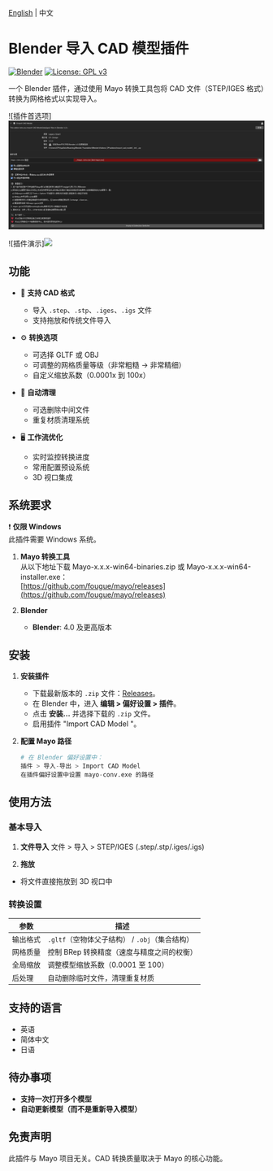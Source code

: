 [English](./README.md) | 中文
# Blender 导入 CAD 模型插件

[![Blender](https://img.shields.io/badge/Blender-4.0+-orange.svg)](https://www.blender.org)
[![License: GPL v3](https://img.shields.io/badge/License-GPLv3-blue.svg)](https://www.gnu.org/licenses/gpl-3.0)

一个 Blender 插件，通过使用 Mayo 转换工具包将 CAD 文件（STEP/IGES 格式）转换为网格格式以实现导入。

![插件首选项]<img src="doc/ch1.png"/> 

![插件演示]<img src="doc/Demo.gif"/> 

## 功能

- 🚀 **支持 CAD 格式**
  - 导入 `.step`、`.stp`、`.iges`、`.igs` 文件
  - 支持拖放和传统文件导入
  
- ⚙️ **转换选项**
  - 可选择 GLTF 或 OBJ
  - 可调整的网格质量等级（非常粗糙 → 非常精细）
  - 自定义缩放系数（0.0001x 到 100x）

- 🧹 **自动清理**
  - 可选删除中间文件
  - 重复材质清理系统

- 🖥️ **工作流优化**
  - 实时监控转换进度
  - 常用配置预设系统
  - 3D 视口集成

## 系统要求

❗ **仅限 Windows**  
此插件需要 Windows 系统。

1. **Mayo 转换工具**  
   从以下地址下载 Mayo-x.x.x-win64-binaries.zip 或 Mayo-x.x.x-win64-installer.exe：  
   [https://github.com/fougue/mayo/releases](https://github.com/fougue/mayo/releases)

2. **Blender**  
   - **Blender**: 4.0 及更高版本

## 安装

1. **安装插件**
   - 下载最新版本的 `.zip` 文件：[Releases](https://github.com/chenpaner/Import-CAD-Model/releases)。
   - 在 Blender 中，进入 **编辑 > 偏好设置 > 插件**。
   - 点击 **安装...** 并选择下载的 `.zip` 文件。
   - 启用插件 "Import CAD Model "。

2. **配置 Mayo 路径**  
   ```python
   # 在 Blender 偏好设置中：
   插件 > 导入-导出 > Import CAD Model 
   在插件偏好设置中设置 mayo-conv.exe 的路径

## 使用方法

### 基本导入

1. **文件导入**
文件 > 导入 > STEP/IGES (.step/.stp/.iges/.igs)

2. **拖放**
- 将文件直接拖放到 3D 视口中

### 转换设置

| 参数         | 描述                                                                 |
|--------------|----------------------------------------------------------------------|
| 输出格式     | `.gltf`（空物体父子结构） / `.obj`（集合结构）               |
| 网格质量     | 控制 BRep 转换精度（速度与精度之间的权衡）                        |
| 全局缩放     | 调整模型缩放系数（0.0001 至 100）                                 |
| 后处理       | 自动删除临时文件，清理重复材质                                   |

## 支持的语言

- 英语  
- 简体中文  
- 日语  

## 待办事项

- **支持一次打开多个模型**  
- **自动更新模型（而不是重新导入模型）**  

## 免责声明

此插件与 Mayo 项目无关。CAD 转换质量取决于 Mayo 的核心功能。